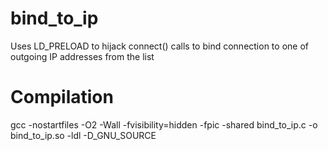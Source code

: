 # bind_to_ip
Uses LD_PRELOAD to hijack connect() calls to bind connection to one of outgoing IP addresses from the list

# Compilation
gcc -nostartfiles -O2 -Wall -fvisibility=hidden -fpic -shared bind_to_ip.c -o bind_to_ip.so -ldl -D_GNU_SOURCE
